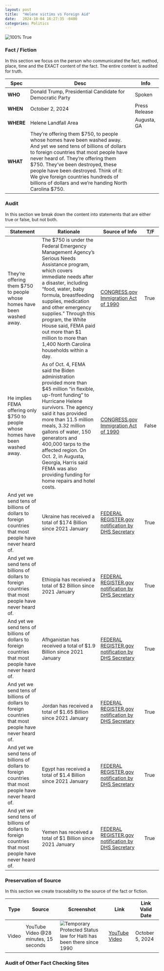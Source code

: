 ```yaml
---
layout: post
title:  "Helene victims vs Foreign Aid"
date:   2024-10-04 16:27:35 -0400
categories: Politics
---
```


![100% True](/assets/images/100.jpg)

### Fact / Fiction

In this section we focus on the person who communicated the fact, method, place, time and the EXACT content of the fact. The entire content is audited for truth.

| Spec | Desc | Info |
| ----------- | ----------- | ----------- |
| **WHO** | Donald Trump, Presidential Candidate for Democratic Party | Spoken |
| **WHEN** | October 2, 2024 | Press Release |
| **WHERE** | Helene Landfall Area | Augusta, GA |
| **WHAT** | They’re offering them $750, to people whose homes have been washed away. And yet we send tens of billions of dollars to foreign countries that most people have never heard of. They’re offering them $750. They’ve been destroyed, these people have been destroyed. Think of it: We give foreign countries hundreds of billions of dollars and we’re handing North Carolina $750.|

### Audit

In this section we break down the content into statements that are either true or false, but not both.

| Statement | Rationale | Source of Info | T/F |
| ----------- | ----------- | ----------- | ----------- |
| They’re offering them $750 to people whose homes have been washed away. | The $750 is under the Federal Emergency Management Agency’s Serious Needs Assistance program, which covers immediate needs after a disaster, including “food, water, baby formula, breastfeeding supplies, medication and other emergency supplies.” Through this program, the White House said, FEMA paid out more than $1 million to more than 1,400 North Carolina households within a day.| [CONGRESS.gov Immigration Act of 1990](https://www.congress.gov/bill/101st-congress/senate-bill/358) | True |
| He implies FEMA offering only $750 to people whose homes have been washed away. | As of Oct. 4, FEMA said the Biden administration provided more than $45 million “in flexible, up-front funding” to Hurricane Helene survivors. The agency said it has provided more than 11.5 million meals, 3.32 million gallons of water, 150 generators and 400,000 tarps to the affected region. On Oct. 2, in Augusta, Georgia, Harris said FEMA was also providing funding for home repairs and hotel costs.| [CONGRESS.gov Immigration Act of 1990](https://www.congress.gov/bill/101st-congress/senate-bill/358) | False |
| And yet we send tens of billions of dollars to foreign countries that most people have never heard of. | Ukraine has received a total of $174 Billion since 2021 January | [FEDERAL REGISTER.gov notification by DHS Secretary](https://www.federalregister.gov/documents/2024/07/01/2024-14247/extension-and-redesignation-of-haiti-for-temporary-protected-status) | True |
| And yet we send tens of billions of dollars to foreign countries that most people have never heard of. | Ethiopia has received a total of $2 Billion since 2021 January | [FEDERAL REGISTER.gov notification by DHS Secretary](https://www.federalregister.gov/documents/2024/07/01/2024-14247/extension-and-redesignation-of-haiti-for-temporary-protected-status) | True |
| And yet we send tens of billions of dollars to foreign countries that most people have never heard of. | Afhganistan has received a total of $1.9 Billion since 2021 January | [FEDERAL REGISTER.gov notification by DHS Secretary](https://www.federalregister.gov/documents/2024/07/01/2024-14247/extension-and-redesignation-of-haiti-for-temporary-protected-status) | True |
| And yet we send tens of billions of dollars to foreign countries that most people have never heard of. | Jordan has received a total of $1.65 Billion since 2021 January | [FEDERAL REGISTER.gov notification by DHS Secretary](https://www.federalregister.gov/documents/2024/07/01/2024-14247/extension-and-redesignation-of-haiti-for-temporary-protected-status) | True |
| And yet we send tens of billions of dollars to foreign countries that most people have never heard of. | Egypt has received a total of $1.4 Billion since 2021 January | [FEDERAL REGISTER.gov notification by DHS Secretary](https://www.federalregister.gov/documents/2024/07/01/2024-14247/extension-and-redesignation-of-haiti-for-temporary-protected-status) | True |
| And yet we send tens of billions of dollars to foreign countries that most people have never heard of. | Yemen has received a total of $1 Billion since 2021 January | [FEDERAL REGISTER.gov notification by DHS Secretary](https://www.federalregister.gov/documents/2024/07/01/2024-14247/extension-and-redesignation-of-haiti-for-temporary-protected-status) | True |

### Preservation of Source

In this section we create traceability to the source of the fact or fiction.

| Type | Source | Screenshot | Link | Link Valid Date |
| ----------- | ----------- | ----------- | ----------- | ----------- |
| Video | YouTube Video @28 minutes, 15 seconds | ![Temporary Protected Status law for Haiti has been there since 1990](/posts/images/Temporary-Protected-Status-law-for-Haiti-has-been-there-since-1990.jpg) |  [YouTube Video](https://www.youtube.com/live/VAGZGQg31hs&t=1695) | October 5, 2024 |

### Audit of Other Fact Checking Sites
